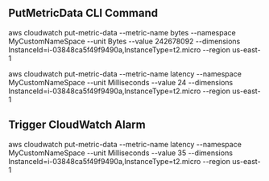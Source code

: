 ## PutMetricData CLI Command

aws cloudwatch put-metric-data --metric-name bytes --namespace MyCustomNameSpace --unit Bytes --value 242678092 --dimensions InstanceId=i-03848ca5f49f9490a,InstanceType=t2.micro --region us-east-1

aws cloudwatch put-metric-data --metric-name latency --namespace MyCustomNameSpace --unit Milliseconds --value 24 --dimensions InstanceId=i-03848ca5f49f9490a,InstanceType=t2.micro --region us-east-1


## Trigger CloudWatch Alarm

aws cloudwatch put-metric-data --metric-name latency --namespace MyCustomNameSpace --unit Milliseconds --value 35 --dimensions InstanceId=i-03848ca5f49f9490a,InstanceType=t2.micro --region us-east-1

